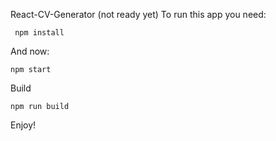 React-CV-Generator
(not ready yet)
To run this app you need:
```
 npm install
```
And now:
```
npm start
```
Build
```
npm run build
```
Enjoy!
